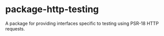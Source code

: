 # package-http-testing
A package for providing interfaces specific to testing using PSR-18 HTTP requests.
